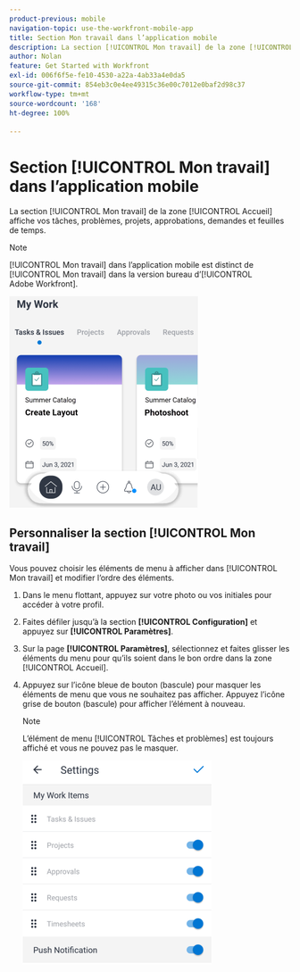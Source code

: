 ```yaml
---
product-previous: mobile
navigation-topic: use-the-workfront-mobile-app
title: Section Mon travail dans l’application mobile
description: La section [!UICONTROL Mon travail] de la zone [!UICONTROL Accueil] affiche vos tâches, problèmes, projets, approbations, demandes et feuilles de temps.
author: Nolan
feature: Get Started with Workfront
exl-id: 006f6f5e-fe10-4530-a22a-4ab33a4e0da5
source-git-commit: 854eb3c0e4ee49315c36e00c7012e0baf2d98c37
workflow-type: tm+mt
source-wordcount: '168'
ht-degree: 100%

---
```


# Section [!UICONTROL Mon travail] dans l’application mobile

La section [!UICONTROL Mon travail] de la zone [!UICONTROL Accueil] affiche vos tâches, problèmes, projets, approbations, demandes et feuilles de temps.

>[!NOTE]
>
>[!UICONTROL Mon travail] dans l’application mobile est distinct de [!UICONTROL Mon travail] dans la version bureau d’[!UICONTROL Adobe Workfront].

![](assets/home-myworksection-338x379.png)

## Personnaliser la section [!UICONTROL Mon travail] 

Vous pouvez choisir les éléments de menu à afficher dans [!UICONTROL Mon travail] et modifier l’ordre des éléments.

1. Dans le menu flottant, appuyez sur votre photo ou vos initiales pour accéder à votre profil.
1. Faites défiler jusqu’à la section **[!UICONTROL Configuration]** et appuyez sur **[!UICONTROL Paramètres]**.
1. Sur la page **[!UICONTROL Paramètres]**, sélectionnez et faites glisser les éléments du menu pour qu’ils soient dans le bon ordre dans la zone [!UICONTROL Accueil].
1. Appuyez sur l’icône bleue de bouton (bascule) pour masquer les éléments de menu que vous ne souhaitez pas afficher. Appuyez l’icône grise de bouton (bascule) pour afficher l’élément à nouveau.

   >[!NOTE]
   >
   >L’élément de menu [!UICONTROL Tâches et problèmes] est toujours affiché et vous ne pouvez pas le masquer.

   ![](assets/mobile-settings-338x366.png)
